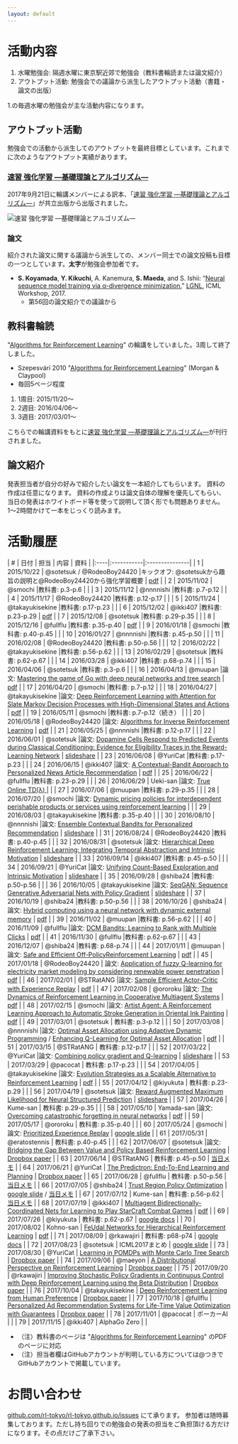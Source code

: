 ```yaml
---
layout: default
---
```


# 活動内容

1. 水曜勉強会: 隔週水曜に東京駅近郊で勉強会（教科書輪読または論文紹介）
2. アウトプット活動: 勉強会での議論から派生したアウトプット活動（書籍・論文の出版）

1.の毎週水曜の勉強会が主な活動内容になります。

## アウトプット活動
勉強会での活動から派生してのアウトプットを最終目標としています。これまでに次のようなアウトプット実績があります。

### [速習 強化学習 ―基礎理論とアルゴリズム―](http://www.kyoritsu-pub.co.jp/bookdetail/9784320124226)
2017年9月21日に輪講メンバーによる訳本、「[速習 強化学習 ―基礎理論とアルゴリズム―](http://www.kyoritsu-pub.co.jp/bookdetail/9784320124226)」が共立出版から出版されました。

![速習 強化学習 ―基礎理論とアルゴリズム―](https://raw.githubusercontent.com/rl-tokyo/szepesvari-book/master/sokusyu-rl.png)

### 論文
紹介された論文に関する議論から派生しての、メンバー同士での論文投稿も目標の一つとしています。**太字**が勉強会参加者です。

- **S. Koyamada**, **Y. Kikuchi**, A. Kanemura, **S. Maeda**, and S. Ishii: “[Neural sequence model training via α-divergence minimization.](https://arxiv.org/abs/1706.10031)” [LGNL](https://sites.google.com/site/langgen17/), ICML Workshop, 2017.
  - 第56回の論文紹介での議論から

## 教科書輪読
"[Algorithms for Reinforcement Learning](https://sites.ualberta.ca/~szepesva/RLBook.html)" の輪講をしていました。3周して終了しました。

- Szepesvári 2010 "[Algorithms for Reinforcement Learning](https://sites.ualberta.ca/~szepesva/RLBook.html)" (Morgan & Claypool)
- 毎回5ページ程度

1. 1周目: 2015/11/20〜
2. 2週目: 2016/04/06〜
3. 3週目: 2017/03/01〜

こちらでの輪講資料をもとに[速習 強化学習 ―基礎理論とアルゴリズム―](http://www.kyoritsu-pub.co.jp/bookdetail/9784320124226)が刊行されました。

## 論文紹介

発表担当者が自分の好みで紹介したい論文を一本紹介してもらいます。
資料の作成は任意になります。
資料の作成よりは論文自体の理解を優先してもらい、
当日の発表はホワイトボード等を使って説明して頂く形でも問題ありません。
1〜2時間かけて一本をじっくり読みます。

# 活動履歴

|   # | 日付 | 担当 | 内容 | 資料 |
|:----|:-----------|:---------------|
|   1 | 2015/10/22 | @sotetsuk / @RodeoBoy24420 |キックオフ: @sotetsukから趣旨の説明と@RodeoBoy24420から強化学習概要 | [pdf](resource/20151022-RodeoBoy24420.pdf) |
|   2 | 2015/11/02 | @smochi |教科書: p.3-p.6 | |
|   3 | 2015/11/12 | @nnnnishi |教科書: p.7-p.12 | |
|   4 | 2015/11/17 | @RodeoBoy24420 |教科書: p.12-p.17 | |
|   5 | 2015/11/24 | @takayukisekine |教科書: p.17-p.23 | |
|   6 | 2015/12/02 | @ikki407 |教科書: p.23-p.29 | [pdf](resource/20151202-ikki407.pdf) |
|   7 | 2015/12/08 | @sotetsuk |教科書: p.29-p.35 | |
|   8 | 2015/12/16 | @fullflu |教科書: p.35-p.40 | [pdf](resource/20151216-fullflu.pdf) |
|   9 | 2016/01/18 | @smochi |教科書: p.40-p.45  | |
|  10 | 2016/01/27 | @nnnnishi |教科書: p.45-p.50  | |
|  11 | 2016/02/08 | @RodeoBoy24420  |教科書: p.50-p.56 | |
|  12 | 2016/02/22 | @takayukisekine |教科書: p.56-p.62 | |
|  13 | 2016/02/29 | @sotetsuk |教科書: p.62-p.67 | |
|  14 | 2016/03/28 | @ikki407  |教科書: p.68-p.74 | |
|  15 | 2016/04/06 | @sotetsuk |教科書: p.3-p.6 | |
|  16 | 2016/04/13 | @muupan |論文: [Mastering the game of Go with deep neural networks and tree search](https://vk.com/doc-44016343_437229031?dl=56ce06e325d42fbc72) | [pdf](resource/20160413-muupan.pdf) |
|  17 | 2016/04/20 | @smochi |教科書: p.7-p.12 | |
|  18 | 2016/04/27 | @takayukisekine |論文: [Deep Reinforcement Learning with Attention for Slate Markov Decision Processes with High-Dimensional States and Actions](https://arxiv.org/abs/1512.01124) | [pdf](resource/20160427-takayukisekine.pdf) |
|  19 | 2016/05/11 | @smochi |教科書: p.7-p.12（続き） | |
|  20 | 2016/05/18 | @RodeoBoy24420 |論文: [Algorithms for Inverse Reinforcement Learning](http://ai.stanford.edu/~ang/papers/icml00-irl.pdf) | [pdf](resource/20160518-RodeoBoy24420.pdf) |
|  21 | 2016/05/25 | @nnnnishi |教科書: p.12-p.17 | |
|  22 | 2016/06/01 | @sotetsuk |論文: [Dopamine Cells Respond to Predicted Events during Classical Conditioning: Evidence for Eligibility Traces in the Reward-Learning Network](http://www.jneurosci.org/content/25/26/6235) | [slideshare](https://www.slideshare.net/sotetsukoyamada/22-62639753) |
|  23 | 2016/06/08 | @YuriCat |教科書: p.17-p.23 | |
|  24 | 2016/06/15 | @ikki407 |論文: [A Contextual-Bandit Approach to Personalized News Article Recommendation](https://arxiv.org/abs/1003.0146) | [pdf](resource/20160615-ikki407.pdf) |
|  25 | 2016/06/22 | @fullflu |教科書: p.23-p.29 | |
|  26 | 2016/06/29 | Ueki-san |論文: [True Online TD(λ) ](http://proceedings.mlr.press/v32/seijen14.pdf)| |
|  27 | 2016/07/06 | @muupan |教科書: p.29-p.35 | |
|  28 | 2016/07/20 | @smochi |論文: [Dynamic pricing policies for interdependent perishable products or services using reinforcement learning](http://dl.acm.org/citation.cfm?id=2953251) | |
|  29 | 2016/08/03 | @takayukisekine |教科書: p.35-p.40 | |
|  30 | 2016/08/10 | @nnnnishi |論文: [Ensemble Contextual Bandits for Personalized Recommendation](http://dl.acm.org/citation.cfm?id=2645732) | [slideshare](https://www.slideshare.net/NaokiNISHIMURA2/30ensemble-contextual-bandits-for-personalized-recommendation) |
|  31 | 2016/08/24 | @RodeoBoy24420 |教科書: p.40-p.45 | |
|  32 | 2016/08/31 | @sotetsuk |論文: [Hierarchical Deep Reinforcement Learning: Integrating Temporal Abstraction and Intrinsic Motivation](https://arxiv.org/abs/1604.06057) | [slideshare](https://www.slideshare.net/sotetsukoyamada/kulkarni-et-al-2016) |
|  33 | 2016/09/14 | @ikki407 |教科書: p.45-p.50  | |
|  34 | 2016/09/21 | @YuriCat |論文: [Unifying Count-Based Exploration and Intrinsic Motivation](https://arxiv.org/abs/1606.01868) | [slideshare](https://www.slideshare.net/KatsukiOhto/unifying-count-based-exploration-and-intrinsic-motivation) |
|  35 | 2016/09/28 | @shiba24 |教科書: p.50-p.56 | |
|  36 | 2016/10/05 | @takayukisekine |論文: [SeqGAN: Sequence Generative Adversarial Nets with Policy Gradient](https://arxiv.org/abs/1609.05473) | [slideshare](http://www.slideshare.net/TakayukiSekine1/seq-gan-66772221) |
|  37 | 2016/10/19 | @shiba24 |教科書: p.50-p.56 | |
|  38 | 2016/10/26 | @shiba24 |論文: [Hybrid computing using a neural network with dynamic external memory](https://www.nature.com/nature/journal/v538/n7626/abs/nature20101.html?lang=en) | [pdf](resource/20161026_dnc.pdf) |
|  39 | 2016/11/02 | @muupan |教科書: p.56-p.62 | |
|  40 | 2016/11/09 | @fullflu |論文: [DCM Bandits: Learning to Rank with Multiple Clicks](https://arxiv.org/abs/1602.03146) | [pdf](resource/20161109-fullflu.pdf) |
|  41 | 2016/11/30 | @fullflu |教科書: p.62-p.67 | |
|  43 | 2016/12/07 | @shiba24 |教科書: p.68-p.74 | |
|  44 | 2017/01/11 | @muupan |論文: [Safe and Efficient Off-PolicyReinforcement Learning](https://arxiv.org/abs/1606.02647) | [pdf](resource/20170111-muupan.pdf) |
|  45 | 2017/01/18 | @RodeoBoy24420 | 論文: [Application of fuzzy Q-learning for electricity market modeling by considering renewable power penetration](http://www.sciencedirect.com/science/article/pii/S1364032115014033) | [pdf](resource/20170118-RodeoBoy24420.pdf) |
|  46 | 2017/02/01 | @STRatANG |論文: [Sample Efficient Actor-Critic with Experience Replay](https://arxiv.org/abs/1611.01224) | [pdf](resource/20170201-STRatANG.pdf) |
|  47 | 2017/02/08 | @ororoku |論文: [The Dynamics of Reinforcement Learning in Cooperative Multiagent Systems](https://www.aaai.org/Papers/AAAI/1998/AAAI98-106.pdf) | [pdf](resource/20170208-ororoku.pdf) |
|  48 | 2017/02/15 | @smochi |論文: [Artist Agent: A Reinforcement Learning Approach to Automatic Stroke Generation in Oriental Ink Painting](https://arxiv.org/abs/1206.4634) | [pdf](resource/20170212-smochi.pdf) |
|  49 | 2017/03/01 | @sotetsuk | 教科書: p.3-p.12 | |
|  50 | 2017/03/08 | @nnnnishi |論文: [Optimal Asset Allocation using Adaptive Dynamic Programming](https://papers.nips.cc/paper/1121-optimal-asset-allocation-using-adaptive-dynamic-programming.pdf) / [Enhancing Q-Learning for Optimal Asset Allocation](https://papers.nips.cc/paper/1427-enhancing-q-learning-for-optimal-asset-allocation.pdf) | [pdf](resource/20170308-nnnnishi.pdf) |
|  51 | 2017/03/15 | @STRatANG | 教科書: p.12-p.17 | |
|  52 | 2017/03/22 | @YuriCat |論文: [Combining policy gradient and Q-learning](https://arxiv.org/abs/1611.01626) | [slideshare](https://www.slideshare.net/sotetsukoyamada/pgq-combining-policy-gradient-and-qlearning) |
|  53 | 2017/03/29 | @pacocat | 教科書: p.17-p.23 | |
|  54 | 2017/04/05 | @takayukisekine |論文: [Evolution Strategies as a Scalable Alternative to Reinforcement Learning](https://arxiv.org/abs/1703.03864) | [pdf](resource/20170405-sekine.pdf) |
|  55 | 2017/04/12 | @kiyukuta | 教科書: p.23-p.29 | |
|  56 | 2017/04/19 | @sotetsuk |論文: [Reward Augmented Maximum Likelihood for Neural Structured Prediction](https://arxiv.org/abs/1609.00150) | [slideshare](https://www.slideshare.net/sotetsukoyamada/reward-augmented-maximum-likelihood-for-neural-structured-prediction) |
|  57 | 2017/04/26 | Kume-san | 教科書: p.29-p.35 | |
|  58 | 2017/05/10 | Yamada-san |論文: [Overcoming catastrophic forgetting in neural networks](https://arxiv.org/abs/1612.00796) | [pdf](resource/20170510-yamada.pdf) |
|  59 | 2017/05/17 | @ororoku | 教科書: p.35-p.40 | |
|  60 | 2017/05/24 | @smochi |論文: [Prioritized Experience Replay](https://arxiv.org/abs/1511.05952) | [google slide](https://docs.google.com/presentation/d/1P_ks8cqXcQmc8rBk7QlxcBHwfSdlNYnPmnWF0yj_nYs/edit#slide=id.g22de88c68b_1_160) |
|  61 | 2017/05/31 | @eratostennis | 教科書: p.40-p.45 | |
|  62 | 2017/06/07 | @sotetsuk |論文: [Bridging the Gap Between Value and Policy Based Reinforcement Learning](https://arxiv.org/abs/1702.08892) | [Dropbox paper](https://paper.dropbox.com/doc/Bridging-the-Gap-Between-Value-and-Policy-Based-Reinforcement-Learning-JmxgdnSMzEQUmBTk1C31T) |
|  63 | 2017/06/14 | @STRatANG | 教科書: p.45-p.50 | [当日メモ](https://paper.dropbox.com/doc/20170614-63-CKfWM2TQ0gyQW4aGEypZ0) |
|  64 | 2017/06/21 | @YuriCat | [The Predictron: End-To-End Learning and Planning](https://arxiv.org/abs/1612.08810) | [Dropbox paper](https://paper.dropbox.com/doc/The-Predictron-End-to-End-Learning-and-Planning-B8bAPaUfElK0yhEPP2Qgu) |
|  65 | 2017/06/28 | @fullflu | 教科書: p.50-p.56 | [当日メモ](https://paper.dropbox.com/doc/65-i42HBMyaDfTc3wCEasm1c) |
|  66 | 2017/07/05 | @shiba24 | [Trust Region Policy Optimization](https://arxiv.org/abs/1502.05477) | [google slide](https://docs.google.com/presentation/d/1BUAbeNbO_-cEBpFQgN2mnrSaUeF-QLD9OPIFpai9Gz8/edit) / [当日メモ](https://paper.dropbox.com/doc/66-dRD0JX8C0PTnsMi8E1vaF) |
|  67 | 2017/07/12 | Kume-san | 教科書: p.56-p.62 | [当日メモ](https://paper.dropbox.com/doc/67-d8PCnv47TrSSa1tNqibhN) |
|  68 | 2017/07/19 | @ikki407 | [Multiagent Bidirectionally-Coordinated Nets for Learning to Play StarCraft Combat Games](https://arxiv.org/abs/1703.10069) | [pdf](resource/20170719-ikki407.pdf) |
|  69 | 2017/07/26 | @kiyukuta | 教科書: p.62-p.67 | [google docs](https://docs.google.com/document/d/1gcH7uqzy6SUfBtLjAkcWnuDs3yrNOgwYUeBCSX7PX88/edit) |
|  70 | 2017/08/02 | Kohno-san | [FeUdal Networks for Hierarchical Reinforcement Learning](https://arxiv.org/abs/1703.01161) | [pdf](resource/20170802-kohno.pdf) |
|  71 | 2017/08/09 | @rkawajiri | 教科書: p68-p74 | [google docs](https://docs.google.com/document/d/1pUCrvzAbnofbtK8TfDeOQv6IWP7qMVLz68Yu_2LV-18/edit) |
|  72 | 2017/08/23 | @sotetsuk | ICML2017まとめ | [google slide](https://docs.google.com/presentation/d/1SsjbN6sSXhDvq_NUqn5UX4PVJD25QVgpcpPd3W1xmVg/edit#slide=id.g245b54bc00_0_17) |
|  73 | 2017/08/30 | @YuriCat | [Learning in POMDPs with Monte Carlo Tree Search](http://proceedings.mlr.press/v70/katt17a.html) | [Dropbox paper](https://paper.dropbox.com/doc/Learning-in-POMDPs-with-Monte-Carlo-Tree-Search-6i4tvTlebl4qBDGzUH45U) |
|  74 | 2017/09/06 | @maeyon | [A Distributional Perspective on Reinforcement Learning](https://arxiv.org/abs/1707.06887) | [Dropbox paper](https://paper.dropbox.com/doc/A-Distributional-Perspective-on-Reinforcement-Learning-YSY1ciu4RmrhrRD6J5DEZ) |
|  75 | 2017/09/20 | @rkawajiri | [Improving Stochastic Policy Gradients in Continuous Control with Deep Reinforcement Learning using the Beta Distribution](http://proceedings.mlr.press/v70/chou17a.html) | [Dropbox paper](https://paper.dropbox.com/doc/Improving-Stochastic-Policy-Gradients-in-Continuous-Control-with-Deep-Reinforcement-Learning-using-the-Beta-Distribution-f1huTn8TnkQGIIgE6IZud?_tk=share_copylink) |
|  76 | 2017/10/04 | @takayukisekine | [Deep Reinforcement Learning  from Human Preference](https://arxiv.org/abs/1706.03741) | [Dropbox paper](https://paper.dropbox.com/doc/_171004_-NILSCrl6lanTqlhpqkzuP) |
|  77 | 2017/10/18 | @fullflu | [Personalized Ad Recommendation Systems for Life-Time Value Optimization with Guarantees](http://psthomas.com/papers/Theocharous2015a.pdf) | [Dropbox paper](https://paper.dropbox.com/doc/_171018-dM1cZf6vbcVIH6MARLq40) |
|  78 | 2017/11/01 | @pacocat | ポーカーAI |  |
|  79 | 2017/11/15 | @ikki407 | AlphaGo Zero |  |

- （注）教科書のページは "[Algorithms for Reinforcement Learning](https://sites.ualberta.ca/~szepesva/RLBook.html)" のPDFのページに対応
- （注）担当者欄はGitHubアカウントが判明している方については@つきでGitHubアカウントで掲載しています。

# お問い合わせ
[github.com/rl-tokyo/rl-tokyo.github.io/issues](https://github.com/rl-tokyo/rl-tokyo.github.io/issues/new) にて承ります。
参加者は随時募集しております。ただし持ち回りでの勉強会の発表の担当をご負担頂ける方だけになります。その点だけご了承下さい。
